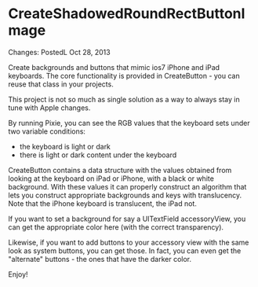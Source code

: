 CreateShadowedRoundRectButtonImage
==================================

Changes:
 PostedL Oct 28, 2013

Create backgrounds and buttons that mimic ios7 iPhone and iPad keyboards. The core functionality
is provided in CreateButton - you can reuse that class in your projects.

This project is not so much as single solution as a way to always stay in tune with Apple changes.

By running Pixie, you can see the RGB values that the keyboard sets under two variable conditions:

- the keyboard is light or dark
- there is light or dark content under the keyboard

CreateButton contains a data structure with the values obtained from looking at the keyboard on iPad
or iPhone, with a black or white background. With these values it can properly 
construct an algorithm that lets you construct appropriate backgrounds and keys with translucency.
Note that the iPhone keyboard is translucent, the iPad not.

If you want to set a background for say a UITextField accessoryView, you can get the appropriate 
color here (with the correct transparency). 

Likewise, if you want to add buttons to your accessory view with the same look as system buttons,
you can get those. In fact, you can even get the "alternate" buttons - the ones that have the darker
color.

Enjoy!
